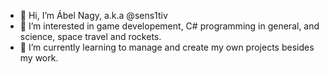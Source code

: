 - 👋 Hi, I’m Ábel Nagy, a.k.a @sens1tiv
- 👀 I’m interested in game developement, C# programming in general, and science, space travel and rockets.
- 🌱 I’m currently learning to manage and create my own projects besides my work.

<!---
sens1tiv/sens1tiv is a ✨ special ✨ repository because its `README.md` (this file) appears on your GitHub profile.
You can click the Preview link to take a look at your changes.
--->
